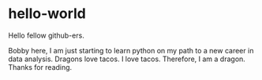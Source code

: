 # hello-world

Hello fellow github-ers.

Bobby here, I am just starting to learn python on my path to a new career in data analysis.
Dragons love tacos. I love tacos. Therefore, I am a dragon.
Thanks for reading.

